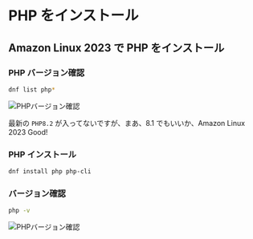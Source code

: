 ---
---

# PHP をインストール

## Amazon Linux 2023 で PHP をインストール

### PHP バージョン確認
```bash
dnf list php*
```
![PHPバージョン確認](/public/php/al2023-php.png)

最新の `PHP8.2` が入ってないですが、まあ、8.1 でもいいか、Amazon Linux 2023 Good!

### PHP インストール
```bash
dnf install php php-cli
```

### バージョン確認
```bash
php -v
```
![PHPバージョン確認](/public/php/php-v.png)